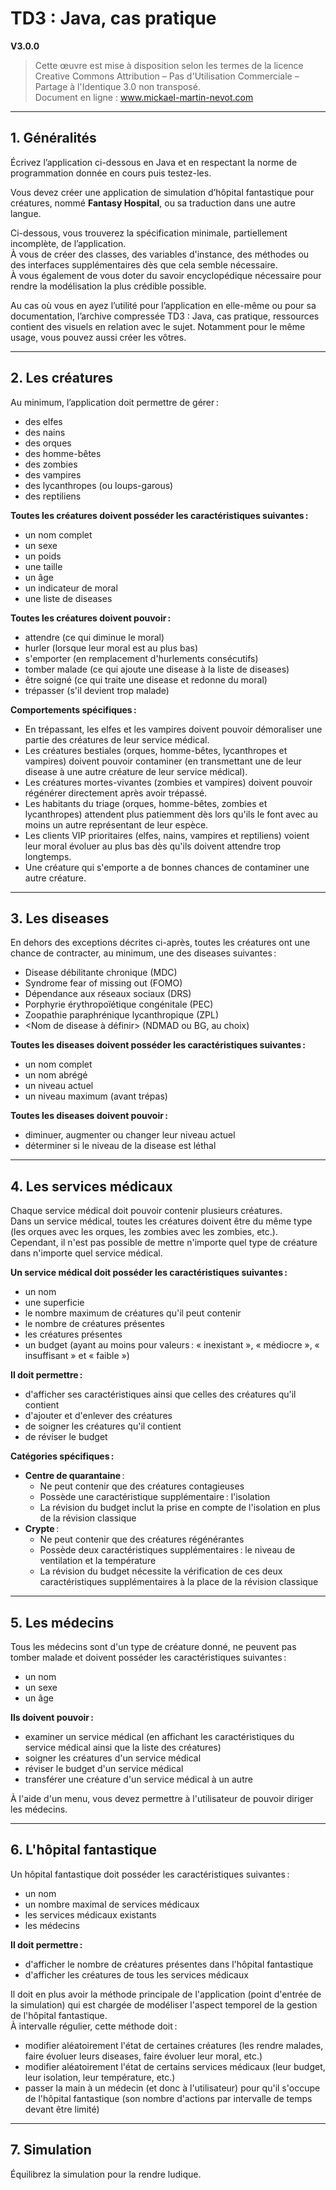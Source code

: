 # TD3 : Java, cas pratique
**V3.0.0**

> Cette œuvre est mise à disposition selon les termes de la licence Creative Commons Attribution – Pas d'Utilisation Commerciale – Partage à l'Identique 3.0 non transposé.  
> Document en ligne : www.mickael-martin-nevot.com

---

## 1. Généralités

Écrivez l’application ci-dessous en Java et en respectant la norme de programmation donnée en cours puis testez-les.

Vous devez créer une application de simulation d’hôpital fantastique pour créatures, nommé **Fantasy Hospital**, ou sa traduction dans une autre langue.

Ci-dessous, vous trouverez la spécification minimale, partiellement incomplète, de l’application.  
À vous de créer des classes, des variables d'instance, des méthodes ou des interfaces supplémentaires dès que cela semble nécessaire.  
À vous également de vous doter du savoir encyclopédique nécessaire pour rendre la modélisation la plus crédible possible.

Au cas où vous en ayez l’utilité pour l’application en elle-même ou pour sa documentation, l’archive compressée TD3 : Java, cas pratique, ressources contient des visuels en relation avec le sujet. Notamment pour le même usage, vous pouvez aussi créer les vôtres.

---

## 2. Les créatures

Au minimum, l’application doit permettre de gérer :
- des elfes
- des nains
- des orques
- des homme-bêtes
- des zombies
- des vampires
- des lycanthropes (ou loups-garous)
- des reptiliens

**Toutes les créatures doivent posséder les caractéristiques suivantes :**
- un nom complet
- un sexe
- un poids
- une taille
- un âge
- un indicateur de moral
- une liste de diseases

**Toutes les créatures doivent pouvoir :**
- attendre (ce qui diminue le moral)
- hurler (lorsque leur moral est au plus bas)
- s'emporter (en remplacement d'hurlements consécutifs)
- tomber malade (ce qui ajoute une disease à la liste de diseases)
- être soigné (ce qui traite une disease et redonne du moral)
- trépasser (s'il devient trop malade)

**Comportements spécifiques :**
- En trépassant, les elfes et les vampires doivent pouvoir démoraliser une partie des créatures de leur service médical.
- Les créatures bestiales (orques, homme-bêtes, lycanthropes et vampires) doivent pouvoir contaminer (en transmettant une de leur disease à une autre créature de leur service médical).
- Les créatures mortes-vivantes (zombies et vampires) doivent pouvoir régénérer directement après avoir trépassé.
- Les habitants du triage (orques, homme-bêtes, zombies et lycanthropes) attendent plus patiemment dès lors qu'ils le font avec au moins un autre représentant de leur espèce.
- Les clients VIP prioritaires (elfes, nains, vampires et reptiliens) voient leur moral évoluer au plus bas dès qu'ils doivent attendre trop longtemps.
- Une créature qui s'emporte a de bonnes chances de contaminer une autre créature.

---

## 3. Les diseases

En dehors des exceptions décrites ci-après, toutes les créatures ont une chance de contracter, au minimum, une des diseases suivantes :
- Disease débilitante chronique (MDC)
- Syndrome fear of missing out (FOMO)
- Dépendance aux réseaux sociaux (DRS)
- Porphyrie érythropoïétique congénitale (PEC)
- Zoopathie paraphrénique lycanthropique (ZPL)
- <Nom de disease à définir> (NDMAD ou BG, au choix)

**Toutes les diseases doivent posséder les caractéristiques suivantes :**
- un nom complet
- un nom abrégé
- un niveau actuel
- un niveau maximum (avant trépas)

**Toutes les diseases doivent pouvoir :**
- diminuer, augmenter ou changer leur niveau actuel
- déterminer si le niveau de la disease est léthal

---

## 4. Les services médicaux

Chaque service médical doit pouvoir contenir plusieurs créatures.  
Dans un service médical, toutes les créatures doivent être du même type (les orques avec les orques, les zombies avec les zombies, etc.).  
Cependant, il n'est pas possible de mettre n'importe quel type de créature dans n'importe quel service médical.

**Un service médical doit posséder les caractéristiques suivantes :**
- un nom
- une superficie
- le nombre maximum de créatures qu'il peut contenir
- le nombre de créatures présentes
- les créatures présentes
- un budget (ayant au moins pour valeurs : « inexistant », « médiocre », « insuffisant » et « faible »)

**Il doit permettre :**
- d'afficher ses caractéristiques ainsi que celles des créatures qu'il contient
- d'ajouter et d'enlever des créatures
- de soigner les créatures qu'il contient
- de réviser le budget

**Catégories spécifiques :**
- **Centre de quarantaine** :  
  - Ne peut contenir que des créatures contagieuses  
  - Possède une caractéristique supplémentaire : l'isolation  
  - La révision du budget inclut la prise en compte de l'isolation en plus de la révision classique
- **Crypte** :  
  - Ne peut contenir que des créatures régénérantes  
  - Possède deux caractéristiques supplémentaires : le niveau de ventilation et la température  
  - La révision du budget nécessite la vérification de ces deux caractéristiques supplémentaires à la place de la révision classique

---

## 5. Les médecins

Tous les médecins sont d'un type de créature donné, ne peuvent pas tomber malade et doivent posséder les caractéristiques suivantes :
- un nom
- un sexe
- un âge

**Ils doivent pouvoir :**
- examiner un service médical (en affichant les caractéristiques du service médical ainsi que la liste des créatures)
- soigner les créatures d'un service médical
- réviser le budget d'un service médical
- transférer une créature d'un service médical à un autre

À l'aide d'un menu, vous devez permettre à l'utilisateur de pouvoir diriger les médecins.

---

## 6. L'hôpital fantastique

Un hôpital fantastique doit posséder les caractéristiques suivantes :
- un nom
- un nombre maximal de services médicaux
- les services médicaux existants
- les médecins

**Il doit permettre :**
- d'afficher le nombre de créatures présentes dans l'hôpital fantastique
- d'afficher les créatures de tous les services médicaux

Il doit en plus avoir la méthode principale de l'application (point d'entrée de la simulation) qui est chargée de modéliser l'aspect temporel de la gestion de l'hôpital fantastique.  
À intervalle régulier, cette méthode doit :
- modifier aléatoirement l'état de certaines créatures (les rendre malades, faire évoluer leurs diseases, faire évoluer leur moral, etc.)
- modifier aléatoirement l'état de certains services médicaux (leur budget, leur isolation, leur température, etc.)
- passer la main à un médecin (et donc à l'utilisateur) pour qu'il s'occupe de l'hôpital fantastique (son nombre d'actions par intervalle de temps devant être limité)

---

## 7. Simulation

Équilibrez la simulation pour la rendre ludique.